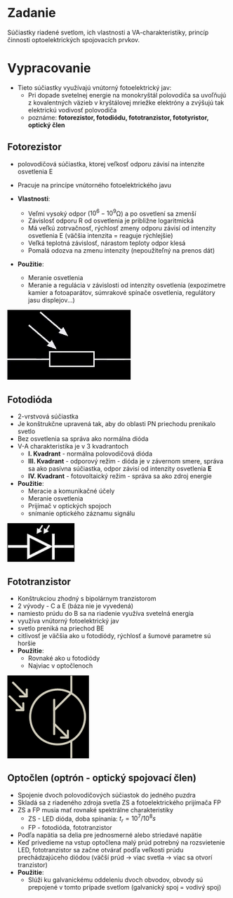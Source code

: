 # Zadanie

Súčiastky riadené svetlom, ich vlastnosti a VA-charakteristiky, princíp činnosti optoelektrických spojovacích prvkov.

# Vypracovanie

- Tieto súčiastky využívajú vnútorný fotoelektrický jav:
  - Pri dopade svetelnej energie na monokryštál polovodiča sa uvoľňujú z kovalentných väzieb v kryštálovej mriežke elektróny a zvýšujú tak elektrickú vodivosť polovodiča
  - poznáme: **fotorezistor, fotodiódu, fototranzistor, fototyristor, optický člen**

## Fotorezistor

- polovodičová súčiastka, ktorej veľkosť odporu závisí na intenzite osvetlenia E
- Pracuje na princípe vnútorného fotoelektrického javu
- **Vlastnosti**:

  - Veľmi vysoký odpor ($10^6 - 10^9$Ω) a po osvetlení sa zmenší
  - Závislosť odporu R od osvetlenia je približne logaritmická
  - Má veľkú zotrvačnosť, rýchlosť zmeny odporu závisí od intenzity osvetlenia E (väčšia intenzita = reaguje rýchlejšie)
  - Veľká teplotná závislosť, nárastom teploty odpor klesá
  - Pomalá odozva na zmenu intenzity (nepoužiteľný na prenos dát)

- **Použitie**:
  - Meranie osvetlenia
  - Meranie a regulácia v závislosti od intenzity osvetlenia (expozimetre kamier a fotoaparátov, súmrakové spínače osvetlenia, regulátory jasu displejov...)

![fotorezistor](fotorezistor.png)

## Fotodióda

- 2-vrstvová súčiastka
- Je konštrukčne upravená tak, aby do oblasti PN priechodu prenikalo svetlo
- Bez osvetlenia sa správa ako normálna dióda
- V-A charakteristika je v 3 kvadrantoch
  - **I. Kvadrant** - normálna polovodičová dióda
  - **III. Kvadrant** - odporový režim - dióda je v závernom smere, správa sa ako pasívna súčiastka, odpor závisí od intenzity osvetlenia **E**
  - **IV. Kvadrant** - fotovoltaický režim - správa sa ako zdroj energie
- **Použitie**:
  - Meracie a komunikačné účely
  - Meranie osvetlenia
  - Prijímač v optických spojoch
  - snímanie optického záznamu signálu

![fotodioda](fotodioda.png)

## Fototranzistor

- Konštrukciou zhodný s bipolárnym tranzistorom
- 2 vývody - C a E (báza nie je vyvedená)
- namiesto prúdu do B sa na riadenie využíva svetelná energia
- využíva vnútorný fotoelektrický jav
- svetlo preniká na priechod BE
- citlivosť je väčšia ako u fotodiódy, rýchlosť a šumové parametre sú horšie
- **Použitie**:
  - Rovnaké ako u fotodiódy
  - Najviac v optočlenoch

![fototranzistor](fototranzistor.png)

## Optočlen (optrón - optický spojovací člen)
- Spojenie dvoch polovodičových súčiastok do jedného puzdra
- Skladá sa z riadeného zdroja svetla ZS a fotoelektrického prijímača FP
- ZS a FP musia mať rovnaké spektrálne charakteristiky
  - ZS - LED dióda, doba spínania: $t_r=10^7 / 10^8s$
  - FP - fotodióda, fototranzistor
- Podľa napätia sa delia pre jednosmerné alebo striedavé napätie
- Keď privedieme na vstup optočlena malý prúd potrebný na rozsvietenie LED, fototranzistor sa začne otvárať podľa veľkosti prúdu prechádzajúceho diódou (väčší prúd -> viac svetla -> viac sa otvorí tranzistor)
- **Použitie**:
  - Slúži ku galvanickému oddeleniu dvoch obvodov, obvody sú prepojené v tomto prípade svetlom (galvanický spoj = vodivý spoj)